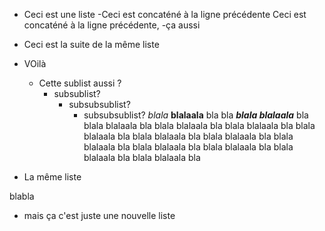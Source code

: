 - Ceci est une liste
  -Ceci est concaténé à     la ligne précédente
Ceci est concaténé à la ligne précédente,
  -ça aussi
- Ceci est la suite de la même liste
- VOilà

  - Cette sublist aussi ?
    - subsublist?
      - subsubsublist?
        - subsubsublist? *blala* **blalaala**  bla     bla **_blala blalaala_** bla blala blalaala bla blala blalaala bla blala blalaala bla blala blalaala bla blala blalaala bla blala blalaala bla blala blalaala bla blala blalaala bla blala blalaala bla blala blalaala bla blala blalaala bla

- La même liste

blabla

   - mais ça c'est juste une nouvelle liste

